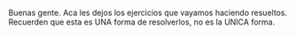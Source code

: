 Buenas gente. Aca les dejos los ejercicios que vayamos haciendo resueltos.
Recuerden que esta es UNA forma de resolverlos, no es la UNICA forma. 
